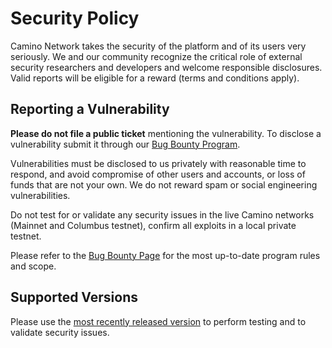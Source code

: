 # Security Policy

Camino Network takes the security of the platform and of its users very seriously. We and our community recognize the critical role of external security researchers and developers and welcome responsible disclosures. Valid reports will be eligible for a reward (terms and conditions apply).

## Reporting a Vulnerability

**Please do not file a public ticket** mentioning the vulnerability. To disclose a vulnerability submit it through our [Bug Bounty Program](https://camino.network/bugbounty/).

Vulnerabilities must be disclosed to us privately with reasonable time to respond, and avoid compromise of other users and accounts, or loss of funds that are not your own. We do not reward spam or social engineering vulnerabilities. 

Do not test for or validate any security issues in the live Camino networks (Mainnet and Columbus testnet), confirm all exploits in a local private testnet.

Please refer to the [Bug Bounty Page](https://camino.network/bugbounty/) for the most up-to-date program rules and scope.

## Supported Versions

Please use the [most recently released version](https://github.com/chain4travel/camino-node/releases/latest) to perform testing and to validate security issues.
